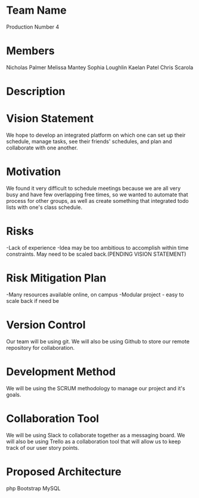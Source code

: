 # Team Name
Production Number 4

# Members
Nicholas Palmer
Melissa Mantey
Sophia Loughlin
Kaelan Patel
Chris Scarola

# Description

# Vision Statement
We hope to develop an integrated platform on which one can set up their schedule, manage tasks, see their friends' schedules, and plan and collaborate with one another. 
# Motivation
We found it very difficult to schedule meetings because we are all very busy and have few overlapping free times, so we wanted to automate that process for other groups, as well as create something that integrated todo lists with one's class schedule.
# Risks
-Lack of experience
-Idea may be too ambitious to accomplish within time constraints. May need to be scaled back.(PENDING VISION STATEMENT) 

# Risk Mitigation Plan
-Many resources available online, on campus
-Modular project - easy to scale back if need be

# Version Control
Our team will be using git. We will also be using Github to store our remote repository for collaboration. 

# Development Method
We will be using the SCRUM methodology to manage our project and it's goals. 

# Collaboration Tool
We will be using Slack to collaborate together as a messaging board. We will also be using Trello as a collaboration tool that will allow us to keep track of our user story points. 

# Proposed Architecture
php
Bootstrap
MySQL
